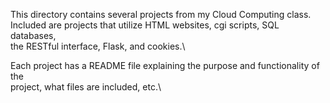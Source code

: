 This directory contains several projects from my Cloud Computing class.\
Included are projects that utilize HTML websites, cgi scripts, SQL databases,\
the RESTful interface, Flask, and cookies.\

Each project has a README file explaining the purpose and functionality of the\
project, what files are included, etc.\
